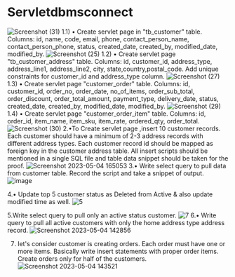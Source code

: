 # Servletdbmsconnect
![Screenshot (31)](https://user-images.githubusercontent.com/122589638/236380222-2e476bca-4072-4881-8c4b-5fb94c7e605e.png)
1.1) • Create servlet page in "tb_customer" table. Columns: id, name, code, email, phone, contact_person_name, contact_person_phone, status, created_date, created_by, modified_date, modified_by.
![Screenshot (25)](https://user-images.githubusercontent.com/122589638/236380282-7bece6bf-2a27-4be3-9723-33da04dded90.png)
1.2) • Create servlet page "tb_customer_address" table. Columns: id, customer_id, address_type, address_line1, address_line2, city, state,country,postal_code. Add unique constraints for customer_id and address_type column.
![Screenshot (27)](https://user-images.githubusercontent.com/122589638/236380401-af65b10a-c718-4597-ab8e-2deed0ff3de9.png)
1.3) • Create servlet page "customer_order" table. Columns: id, customer_id, order_no, order_date, no_of_items, order_sub_total, order_discount, order_total_amount, payment_type, delivery_date, status, created_date, created_by, modified_date, modified_by.
![Screenshot (29)](https://user-images.githubusercontent.com/122589638/236380466-b61e6b09-8af2-4568-8f57-7693a0b35a5d.png)
1.4) • Create servlet page "customer_order_item" table. Columns: id, order_id, item_name, item_sku, item_rate, ordered_qty, order_total.
![Screenshot (30)](https://user-images.githubusercontent.com/122589638/236380593-ae2c1100-6043-40b8-928e-305e50c59482.png)
2.•To Create servlet page ,insert 10 customer records. Each customer should have a minimum of 2-3 address records with different address types. Each customer record id should be mapped as foreign key in the customer address table. All insert scripts should be mentioned in a single SQL file and table data snippet should be taken for the proof.
![Screenshot 2023-05-04 165053](https://user-images.githubusercontent.com/122589638/236381054-ce1380ef-4b00-48e0-8db4-476e1b046926.png)
3.• Write select query to pull data from customer table. Record the script and take a snippet of output.
![image](https://user-images.githubusercontent.com/122589638/236382705-f5e75e67-6f53-4613-8066-e8a10519cef2.png)

4.• Update top 5 customer status as Deleted from Active & also update modified time as well.
![5](https://user-images.githubusercontent.com/122589638/236382943-5fc12358-c6d1-40e1-9c2f-d9f96aae75ec.png)

5.Write select query to pull only an active status customer.
![7](https://user-images.githubusercontent.com/122589638/236383146-fb493eb2-762b-4cc4-9bbf-21c725acb0e5.png)
6.• Write query to pull all active customers with only the home address type address record.
![Screenshot 2023-05-04 142856](https://user-images.githubusercontent.com/122589638/236383190-6e76add8-dc39-47e3-b938-88728f8830cc.png)

7. let's consider customer is creating orders. Each order must have one or more items. Basically write insert statements with proper order items. Create orders only for half of the customers.
![Screenshot 2023-05-04 143521](https://user-images.githubusercontent.com/122589638/236383697-42aabf7d-7db6-4835-9766-f579f28ad9de.png)




